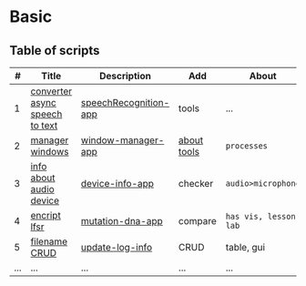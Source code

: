 # Basic
 
## Table of scripts

| # | Title | Description | Add | About |
|---|-------|----------|----------|-----|
| 1 | [converter async speech to text](./async/converter/async-speech-to-text/README.md) | [speechRecognition-app](./async/converter/async-speech-to-text/main.py) | tools| ... |
| 2 | [manager windows](./cmd/process/window%20manager/README.md)| [window-manager-app](./cmd/process/window%20manager/window_manager.py) | [about tools](./cmd/process/window%20manager/data/add.md) | `processes`
| 3 | [info about audio device](./audio/microphone/info_about_available_device/README.md) | [device-info-app](./audio/microphone/info_about_available_device/device_info_ver2.py) |checker | `audio>microphone` |
| 4 | [encript lfsr](./encryption/lfsr/DNA-LFSR-Simulation/README.md) | [mutation-dna-app](./encryption/lfsr/DNA-LFSR-Simulation/dna_lfsr_simulation.py) |compare| `has vis, lesson, lab` |
| 5 | [filename CRUD](./filename/CRUD/README.md) | [update-log-info](./filename/CRUD/dice_game.py)|CRUD| table, gui |
| ... | ... | ... |...| ... |
